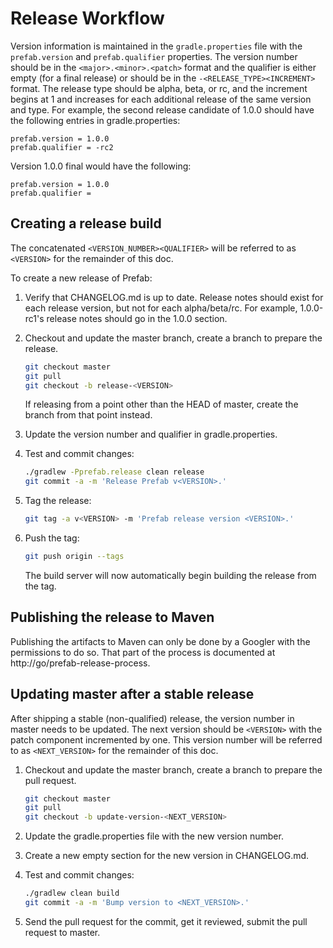 # Release Workflow

Version information is maintained in the `gradle.properties` file with the
`prefab.version` and `prefab.qualifier` properties. The version number should be
in the `<major>.<minor>.<patch>` format and the qualifier is either empty (for a
final release) or should be in the `-<RELEASE_TYPE><INCREMENT>` format. The
release type should be alpha, beta, or rc, and the increment begins at 1 and
increases for each additional release of the same version and type. For example,
the second release candidate of 1.0.0 should have the following entries in
gradle.properties:

```properties
prefab.version = 1.0.0
prefab.qualifier = -rc2
```

Version 1.0.0 final would have the following:

```properties
prefab.version = 1.0.0
prefab.qualifier =
```

## Creating a release build

The concatenated `<VERSION_NUMBER><QUALIFIER>` will be referred to as
`<VERSION>` for the remainder of this doc.

To create a new release of Prefab:

1. Verify that CHANGELOG.md is up to date. Release notes should exist for each
   release version, but not for each alpha/beta/rc. For example, 1.0.0-rc1's
   release notes should go in the 1.0.0 section.
2. Checkout and update the master branch, create a branch to prepare the
   release.

   ```bash
   git checkout master
   git pull
   git checkout -b release-<VERSION>
   ```

   If releasing from a point other than the HEAD of master, create the branch
   from that point instead.

3. Update the version number and qualifier in gradle.properties.
4. Test and commit changes:

   ```bash
   ./gradlew -Pprefab.release clean release
   git commit -a -m 'Release Prefab v<VERSION>.'
   ```

5. Tag the release:

   ```bash
   git tag -a v<VERSION> -m 'Prefab release version <VERSION>.'
   ```

6. Push the tag:

   ```bash
   git push origin --tags
   ```

   The build server will now automatically begin building the release from the
   tag.

## Publishing the release to Maven

Publishing the artifacts to Maven can only be done by a Googler with the
permissions to do so. That part of the process is documented at
http://go/prefab-release-process.

## Updating master after a stable release

After shipping a stable (non-qualified) release, the version number in master
needs to be updated. The next version should be `<VERSION>` with the patch
component incremented by one. This version number will be referred to as
`<NEXT_VERSION>` for the remainder of this doc.

1. Checkout and update the master branch, create a branch to prepare the pull
   request.

   ```bash
   git checkout master
   git pull
   git checkout -b update-version-<NEXT_VERSION>
   ```

2. Update the gradle.properties file with the new version number.
3. Create a new empty section for the new version in CHANGELOG.md.
4. Test and commit changes:

   ```bash
   ./gradlew clean build
   git commit -a -m 'Bump version to <NEXT_VERSION>.'
   ```

5. Send the pull request for the commit, get it reviewed, submit the pull
   request to master.
